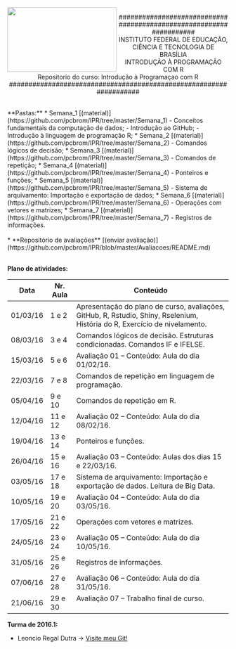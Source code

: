 <img align="left" img src="https://cloud.githubusercontent.com/assets/10408245/13290324/022a1f82-daf2-11e5-8179-00d828bf27a0.jpg" width="249px" height="147px" />

<p align="center">
###################################################################<br>
INSTITUTO FEDERAL DE EDUCAÇÃO, CIÊNCIA E TECNOLOGIA DE BRASÍLIA<br>
INTRODUÇÃO À PROGRAMAÇÃO COM R<br>
Repositorio do curso: Introdução à Programaçao com R<br>
###################################################################
</p>
<br>
**Pastas:**
* Semana_1 [(material)](https://github.com/pcbrom/IPR/tree/master/Semana_1)
  - Conceitos fundamentais da computação de dados;
  - Introdução ao GitHub;
  - Introdução à linguagem de programação R;
* Semana_2 [(material)](https://github.com/pcbrom/IPR/tree/master/Semana_2)
  - Comandos lógicos de decisão;
* Semana_3 [(material)](https://github.com/pcbrom/IPR/tree/master/Semana_3)
  - Comandos de repetição;
* Semana_4 [(material)](https://github.com/pcbrom/IPR/tree/master/Semana_4)
  - Ponteiros e funções;
* Semana_5 [(material)](https://github.com/pcbrom/IPR/tree/master/Semana_5)
  - Sistema de arquivamento: Importação e exportação de dados;
* Semana_6 [(material)](https://github.com/pcbrom/IPR/tree/master/Semana_6)
  - Operações com vetores e matrizes;
* Semana_7 [(material)](https://github.com/pcbrom/IPR/tree/master/Semana_7)
  - Registros de informações.<br><br>
* **Repositório de avaliações** [(enviar avaliação)](https://github.com/pcbrom/IPR/blob/master/Avaliacoes/README.md)<br><br>

**Plano de atividades:**

Data   |   Nr. Aula   |   Conteúdo
---   |   ---   |   ---
01/03/16	|1 e 2	|Apresentação do plano de curso, avaliações, GitHub, R, Rstudio, Shiny, Rselenium, História do R, Exercício de nivelamento.
08/03/16	|3 e 4	|Comandos lógicos de decisão. Estruturas condicionadas. Comandos IF e IFELSE.
15/03/16	|5 e 6	|Avaliação 01 – Conteúdo: Aula do dia 01/02/16.
22/03/16	|7 e 8	|Comandos de repetição em linguagem de programação.
05/04/16	|9 e 10	|Comandos de repetição em R.
12/04/16	|11 e 12	|Avaliação 02 – Conteúdo: Aula do dia 08/02/16.
19/04/16	|13 e 14	|Ponteiros e funções.
26/04/16	|15 e 16	|Avaliação 03 – Conteúdo: Aulas dos dias 15 e 22/03/16.
03/05/16	|17 e 18	|Sistema de arquivamento: Importação e exportação de dados. Leitura de Big Data.
10/05/16	|19 e 20	|Avaliação 04 – Conteúdo: Aula do dia 03/05/16.
17/05/16	|21 e 22	|Operações com vetores e matrizes.
24/05/16	|23 e 24	|Avaliação 05 – Conteúdo: Aula do dia 10/05/16.
31/05/16	|25 e 26	|Registros de informações.
07/06/16	|27 e 28	|Avaliação 06 – Conteúdo: Aula do dia 31/05/16.
21/06/16	|29 e 30	|Avaliação 07 – Trabalho final de curso.<br><br>


**Turma de 2016.1:**
* Leoncio Regal Dutra -> [Visite meu Git!](https://github.com/leoncioregal)
